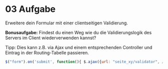 # 03 Aufgabe

Erweitere dein Formular mit einer clientseitigen Validierung.

**Bonusaufgabe:** Findest du einen Weg wie du die Validierungslogik des Servers im Client wiederverwenden kannst?

Tipp: Dies kann z.B. via Ajax und einem entsprechenden Controller und Eintrag in der Routing-Tabelle passieren.

```javascript
$("form").on('submit', function(){ $.ajax({url: "seite_xy/validator", // Funktion, welche den Submit entweder zulässt (success:) oder die zurückgegebenen Fehlermeldungen platziert (error:). }); });
```
